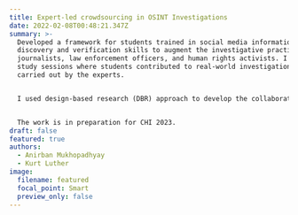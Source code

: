 ```yaml
---
title: Expert-led crowdsourcing in OSINT Investigations
date: 2022-02-08T00:48:21.347Z
summary: >-
  Developed a framework for students trained in social media information
  discovery and verification skills to augment the investigative practices of
  journalists, law enforcement officers, and human rights activists. I ran five
  study sessions where students contributed to real-world investigations being
  carried out by the experts.


  I used design-based research (DBR) approach to develop the collaborative framework. Data collection was in the form of collaborative spreadsheets containing feedback from experts, semi-structured interviews with students and experts and student refelction assignments. 


  The work is in preparation for CHI 2023.
draft: false
featured: true
authors:
  - Anirban Mukhopadhyay
  - Kurt Luther
image:
  filename: featured
  focal_point: Smart
  preview_only: false
---
```

